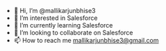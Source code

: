 - 👋 Hi, I’m @mallikarjunbhise3
- 👀 I’m interested in Salesforce
- 🌱 I’m currently learning Salesforce
- 💞️ I’m looking to collaborate on Salesforce
- 📫 How to reach me mallikarjunbhise3@gmail.com

<!---
mallikarjunbhise3/mallikarjunbhise3 is a ✨ special ✨ repository because its `README.md` (this file) appears on your GitHub profile.
You can click the Preview link to take a look at your changes.
--->
